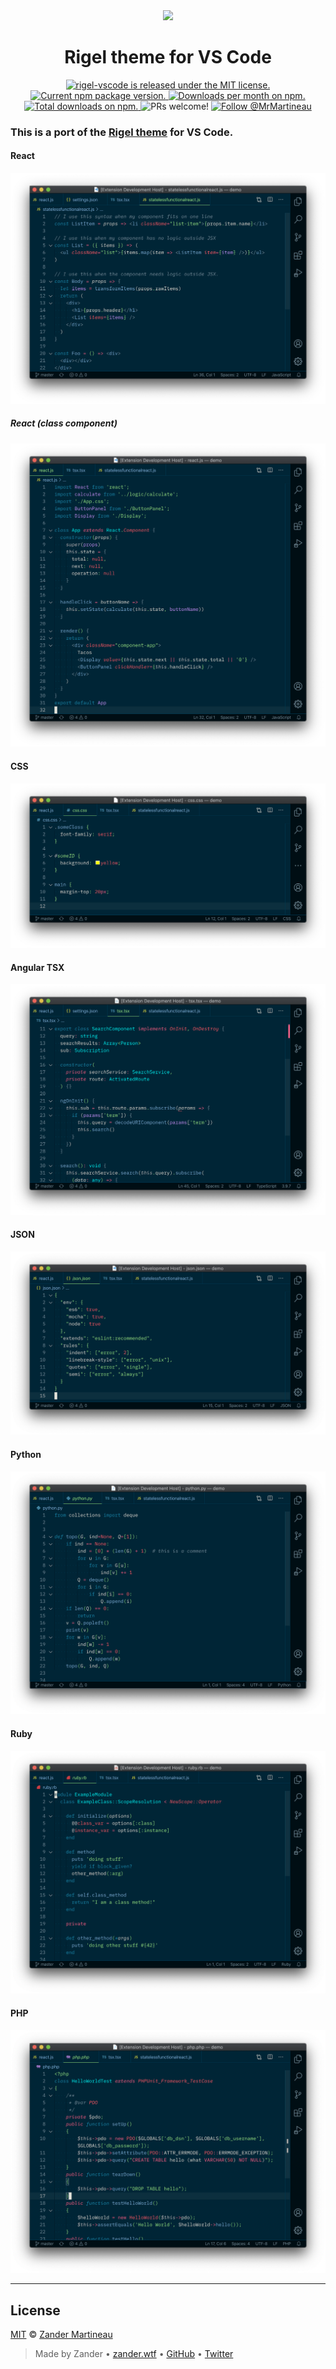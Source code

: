 <div align="center">
  <img
    src="https://user-images.githubusercontent.com/12150276/62868142-d9a16100-bd0c-11e9-8d25-9e28afa6df37.png"
    width="640"
  />

  <h1>Rigel theme for VS Code</h1>

  <p>
    <a
      href="https://github.com/MrMartineau/rigel-vscode/blob/master/LICENSE"
    >
      <img
        src="https://img.shields.io/badge/license-MIT-blue.svg"
        alt="rigel-vscode is released under the MIT license."
      />
    </a>
    <a href="https://www.npmjs.org/package/rigel-vscode">
      <img
        src="https://img.shields.io/npm/v/rigel-vscode.svg"
        alt="Current npm package version."
      />
    </a>
    <a
      href="https://npmcharts.com/compare/rigel-vscode?minimal=true"
    >
      <img
        src="https://img.shields.io/npm/dm/rigel-vscode.svg"
        alt="Downloads per month on npm."
      />
    </a>
    <a
      href="https://npmcharts.com/compare/rigel-vscode?minimal=true"
    >
      <img
        src="https://img.shields.io/npm/dt/rigel-vscode.svg"
        alt="Total downloads on npm."
      />
    </a>
    <img
      src="https://img.shields.io/badge/PRs-welcome-brightgreen.svg"
      alt="PRs welcome!"
    />
    <a href="https://twitter.com/intent/follow?screen_name=MrMartineau">
      <img
        src="https://img.shields.io/twitter/follow/MrMartineau.svg?label=Follow%20@MrMartineau"
        alt="Follow @MrMartineau"
      />
    </a>
  </p>
</div>

### This is a port of the [Rigel theme](https://rigel.netlify.app/) for VS Code.

#### React

![](assets/react-js.png)

##### React (class component)

![](assets/react-class-js.png)

#### CSS

![](assets/css.png)

#### Angular TSX

![](assets/angular-tsx.png)

#### JSON

![](assets/json.png)

#### Python

![](assets/python.png)

#### Ruby

![](assets/ruby.png)

#### PHP

![](assets/php.png)

---

## License

[MIT](https://choosealicense.com/licenses/mit/) © [Zander Martineau](https://zander.wtf)

> Made by Zander • [zander.wtf](https://zander.wtf) • [GitHub](https://github.com/mrmartineau/) • [Twitter](https://twitter.com/mrmartineau/)
